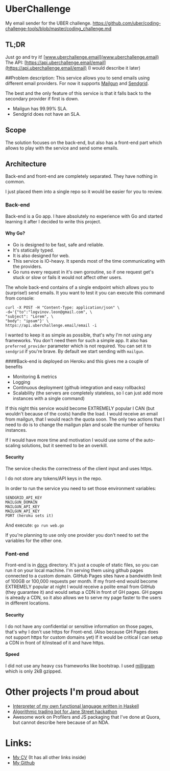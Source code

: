 # UberChallenge
My email sender for the UBER challenge.
https://github.com/uber/coding-challenge-tools/blob/master/coding_challenge.md

## TL;DR
Just go and try it! [www.uberchallenge.email](www.uberchallenge.email)
The API: [https://api.uberchallenge.email/email](https://api.uberchallenge.email/email) (I would describe it later)

##Problem description:
This service allows you to send emails using different email providers.
For now it supports [Mailgun](https://mailgun.com) and [Sendgrid](https://sendgrid.com). 
 
The best and the only feature of this service is that it falls back to the secondary provider if first is down.

* Mailgun has 99.99% SLA.
* Sendgrid does not have an SLA.

## Scope
The solution focuses on the back-end, but also has a front-end part 
which allows to play with the service and send some emails.

## Architecture

Back-end and front-end are completely separated.
They have nothing in common. 

I just placed them into a single repo so it would be easier for you to review.

### Back-end
Back-end is a Go app.
I have absolutely no experience with Go and started learning it after I decided to write this project.

#### Why Go?

* Go is designed to be fast, safe and reliable.
* It's statically typed.
* It is also designed for web.
* This service is IO-heavy. It spends most of the time communicating with the providers.
* Go runs every request in it's own goroutine, so if one request get's stuck or slow or fails it would not affect other users.

The whole back-end contains of a single endpoint which allows you to (surprise!) send emails.
It you want to test it you can execute this command from console:
```
curl -X POST -H "Content-Type: application/json" \
-d='{"to":"logvinov.leon@gmail.com", \
"subject": "Lorem", \
"body": "ipsum"}' \
https://api.uberchallenge.email/email -i
```

I wanted to keep it as simple as possible, that's why I'm not using any frameworks.
You don't need them for such a simple app.
It also has `preferred_provider` parameter which is not required.
You can set it to `sendgrid` if you're brave. By default we start sending with `mailgun`.

####Back-end is deployed on Heroku and this gives me a couple of benefits

* Monitoring & metrics
* Logging
* Continuous deployment (github integration and easy rollbacks)
* Scalability (the servers are completely stateless, so I can just add more instances with a single command)

If this night this service would become EXTREMELY popular I CAN (but wouldn't because of the costs) handle the load.
I would receive an email from mailgun, that I would reach the quota soon.
The only two actions that I need to do is to change the mailgun plan and scale the number of heroku instances.

If I would have more time and motivation I would use some of the auto-scaling solutions, but it seemed to be an overkill.

#### Security
The service checks the correctness of the client input and uses https.

I do not store any tokens/API keys in the repo.

In order to run the service you need to set those environment variables:
```
SENDGRID_API_KEY
MAILGUN_DOMAIN
MAILGUN_API_KEY
MAILGUN_API_KEY
PORT (heroku sets it)
```

And execute:
`go run web.go`

If you're planning to use only one provider you don't need to set the variables for the other one.


### Font-end
Front-end is in [docs](docs) directory.
It's just a couple of static files, so you can run it on your local machine.
I'm serving them using github pages connected to a custom domain.
GitHub Pages sites have a bandwidth limit of 100GB or 100,000 requests per month.
If my front-end would become EXTREMELY popular at night I would receive a polite email from GitHub (they guarantee it) and would setup a CDN in front of GH pages.
GH pages is already a CDN, so it also allows we to serve my page faster to the users in different locations.
#### Security
I do not have any confidential or sensitive information on those pages, that's why I don't use https for Front-end.
(Also because GH Pages does not support https for custom domains yet)
If it would be critical I can setup a CDN in front of it/instead of it and have https.
#### Speed
I did not use any heavy css frameworks like bootstrap.
I used [milligram](https://milligram.github.io/) which is only 2kB gzipped.

# Other projects I'm proud about

* [Interpreter of my own functional language written in Haskell](https://github.com/LogvinovLeon/MIML)
* [Algorithmic trading bot for Jane Street hackathon](https://github.com/LogvinovLeon/eth1)
* Awesome work on Profilers and JS packaging that I've done at Quora, but cannot describe here because of an NDA.

# Links:

* [My CV](https://docs.google.com/document/d/1wxfYc1kwj5c51uXhXfhgFe0ZjelIctBDrPelmXH3VBA/edit) (It has all other links inside)
* [My Github](https://github.com/LogvinovLeon)


